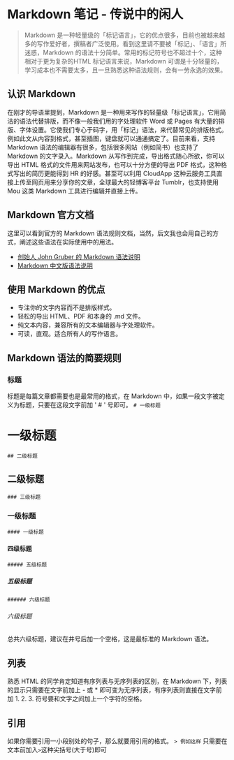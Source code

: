 # Markdown 笔记 - 传说中的闲人
> Markdown 是一种轻量级的「标记语言」，它的优点很多，目前也被越来越多的写作爱好者，撰稿者广泛使用。看到这里请不要被「标记」、「语言」所迷惑，Markdown 的语法十分简单。常用的标记符号也不超过十个，这种相对于更为复杂的HTML 标记语言来说，Markdown 可谓是十分轻量的，学习成本也不需要太多，且一旦熟悉这种语法规则，会有一劳永逸的效果。

## 认识 Markdown
在刚才的导语里提到，Markdown 是一种用来写作的轻量级「标记语言」，它用简洁的语法代替排版，而不像一般我们用的字处理软件 Word 或 Pages 有大量的排版、字体设置。它使我们专心于码字，用「标记」语法，来代替常见的排版格式。例如此文从内容到格式，甚至插图，键盘就可以通通搞定了。目前来看，支持 Markdown 语法的编辑器有很多，包括很多网站（例如简书）也支持了 Markdown 的文字录入。Markdown 从写作到完成，导出格式随心所欲，你可以导出 HTML 格式的文件用来网站发布，也可以十分方便的导出 PDF 格式，这种格式写出的简历更能得到 HR 的好感。甚至可以利用 CloudApp 这种云服务工具直接上传至网页用来分享你的文章，全球最大的轻博客平台 Tumblr，也支持使用 Mou 这类 Markdown 工具进行编辑并直接上传。

## Markdown 官方文档
这里可以看到官方的 Markdown 语法规则文档，当然，后文我也会用自己的方式，阐述这些语法在实际使用中的用法。
- [创始人 John Gruber 的 Markdown 语法说明](http://daringfireball.net/projects/markdown/syntax)
- [Markdown 中文版语法说明](http://wowubuntu.com/markdown/#list)

## 使用 Markdown 的优点
- 专注你的文字内容而不是排版样式。
- 轻松的导出 HTML、PDF 和本身的 .md 文件。
- 纯文本内容，兼容所有的文本编辑器与字处理软件。
- 可读，直观。适合所有人的写作语言。

## Markdown 语法的简要规则
### 标题
标题是每篇文章都需要也是最常用的格式，在 Markdown 中，如果一段文字被定义为标题，只要在这段文字前加 ' # ' 号即可。
` # 一级标题 `  
# 一级标题
` ## 二级标题 `  
## 二级标题
` ### 三级标题 `  
### 一级标题
` #### 一级标题 `  
#### 四级标题
` ##### 五级标题 `
##### 五级标题
` ###### 六级标题 ` 
###### 六级标题
总共六级标题，建议在井号后加一个空格，这是最标准的 Markdown 语法。

## 列表
熟悉 HTML 的同学肯定知道有序列表与无序列表的区别，在 Markdown 下，列表的显示只需要在文字前加上 - 或 * 即可变为无序列表，有序列表则直接在文字前加 1. 2. 3. 符号要和文字之间加上一个字符的空格。

## 引用
如果你需要引用一小段别处的句子，那么就要用引用的格式。
` > 例如这样 `
只需要在文本前加入` > `这种尖括号(大于号)即可
